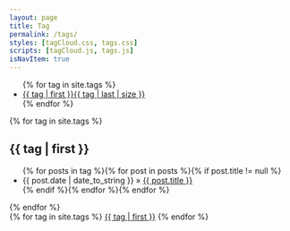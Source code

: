 ```yaml
---
layout: page
title: Tag
permalink: /tags/
styles: [tagCloud.css, tags.css]
scripts: [tagCloud.js, tags.js]
isNavItem: true
---
```



<div>
    <ul class="tag-box inline">
        {% for tag in site.tags %}
        <li><a href="#{{ tag | first }}">{{ tag | first }}<span>{{ tag | last | size }}</span></a></li>
        {% endfor %}
    </ul>
</div>


<div>
    {% for tag in site.tags %}
    <h2 id="{{ tag | first }}">{{ tag | first }}</h2>
    <ul>
        {% for posts in tag  %}{% for post in posts %}{% if post.title != null %}
        <li itemscope><span class="entry-date"><time datetime="{{ post.date | date_to_xmlschema }}" itemprop="datePublished">{{ post.date | date_to_string }}</time></span> &raquo; <a href="{{ post.url | prepend: site.baseurl | prepend: site.url }}">{{ post.title }}</a></li>
        {% endif %}{% endfor %}{% endfor %}
    </ul>
    {% endfor %}
</div>

<div class="tagCloud">
    {% for tag in site.tags %}
    <a href="#{{ tag | first }}">{{ tag | first }}</a>
    {% endfor %}
</div>
